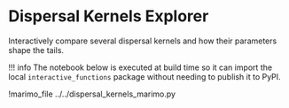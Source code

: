 # Dispersal Kernels Explorer

Interactively compare several dispersal kernels and how their parameters shape the tails.

!!! info
    The notebook below is executed at build time so it can import the local `interactive_functions` package without needing to publish it to PyPI.

!marimo_file ../../dispersal_kernels_marimo.py
